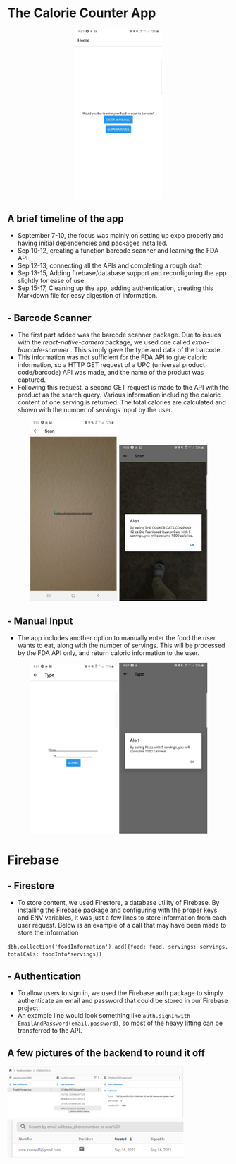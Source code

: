 # The Calorie Counter App

<center>
 <img src="assets/home_screen.jpg" alt="drawing" width="200"/>

</center>  

## A brief timeline of the app
 - September 7-10, the focus was mainly on setting up expo properly and having initial dependencies and packages installed.
 - Sep 10-12, creating a function barcode scanner and learning the FDA API
 - Sep 12-13, connecting all the APIs and completing a rough draft
- Sep 13-15, Adding firebase/database support and reconfiguring the app slightly for ease of use.
- Sep 15-17, Cleaning up the app, adding authentication, creating this Markdown file for easy digestion of information.

## - Barcode Scanner
 - The first part added was the barcode scanner package. Due to issues with the <i> react-native-camera </i> package, we used one called <i> expo-barcode-scanner </i>. This simply gave the type and data of the barcode. 
 - This information was not sufficient for the FDA API to give caloric information, so a HTTP GET request of a UPC (universal product code/barcode) API was made, and the name of the product was captured. 
  - Following this request, a second GET request is made to the API with the product as the search query. Various information including the caloric content of one serving is returned. The total calories are calculated and shown with the number of servings input by the user.

<center>
 <img src="assets/Scanning_screen.jpg" alt="drawing" width="200"/>
  <img src="assets/Scanning_result.jpg" alt="drawing" width="200"/>
</center>  

  ## - Manual Input
   - The app includes another option to manually enter the food the user wants to eat, along with the number of servings. This will be processed by the FDA API only, and return caloric information to the user. 

  <center>
 <img src="assets/manual_input.jpg" alt="drawing" width="200"/>
  <img src="assets/manual_result.jpg" alt="drawing" width="200"/>
</center>  

# Firebase

 ## - Firestore
  - To store content, we used Firestore, a database utility of Firebase. By installing the Firebase package and configuring with the proper keys and ENV variables, it was just a few lines to store information from each user request. Below is an example of a call that may have been made to store the information

  `
  dbh.collection('foodInformation').add({food: food, servings: servings, totalCals: foodInfo*servings})
  `

## - Authentication
 - To allow users to sign in, we used the Firebase auth package to simply authenticate an email and password that could be stored in our Firebase project. 
 - An example line would look something like `auth.signInwith EmailAndPassword(email,password)`, so most of the heavy lifting can be transferred to the API. 

## A few pictures of the backend to round it off

<img src="assets/food.png" alt="drawing" width="400"/>
<img src="assets/user.png" alt="drawing" width="400"/>